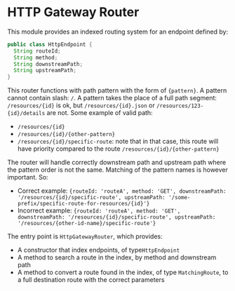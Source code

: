 HTTP Gateway Router
===================
This module provides an indexed routing system for an endpoint defined by:
```java
public class HttpEndpoint {
  String routeId;
  String method;
  String downstreamPath;
  String upstreamPath;
}
```

This router functions with path pattern with the form of `{pattern}`.
A pattern cannot contain slash: `/`.
A pattern takes the place of a full path segment: `/resources/{id}` is ok, but `/resources/{id}.json` or `/resources/123-{id}/details` are not. 
Some example of valid path:
- `/resources/{id}`
- `/resources/{id}/{other-pattern}`
- `/resources/{id}/specific-route`: note that in that case, this route will have priority compared to the route `/resources/{id}/{other-pattern}`

The router will handle correctly downstream path and upstream path where the pattern order is not the same. Matching of the pattern names is however important.
So:
- Correct example: `{routeId: 'routeA', method: 'GET', downstreamPath: '/resources/{id}/specific-route', upstreamPath: '/some-prefix/specific-route-for-resources/{id}'}`
- Incorrect example: `{routeId: 'routeA', method: 'GET', downstreamPath: '/resources/{id}/specific-route', upstreamPath: '/resources/{other-id-name}/specific-route'}`

The entry point is `HttpGatewayRouter`, which provides:
- A constructor that index endpoints, of type`HttpEndpoint`
- A method to search a route in the index, by method and downstream path
- A method to convert a route found in the index, of type `MatchingRoute`, to a full destination route with the correct parameters
